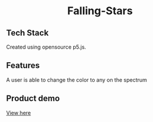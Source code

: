 <h1 align=center>Falling-Stars</h1>

## Tech Stack
Created using opensource p5.js. 

## Features
A user is able to change the color to any on the spectrum

## Product demo
[View here](https://editor.p5js.org/melanielaporte/full/tUZW6YA-m)

